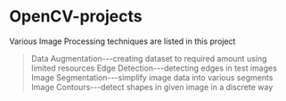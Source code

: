 # OpenCV-projects
Various Image Processing techniques are listed in this project
>Data Augmentation---creating dataset to required amount using limited resources
>Edge Detection---detecting edges in test images
>Image Segmentation---simplify image data into various segments
>Image Contours---detect shapes in given image in a discrete way
